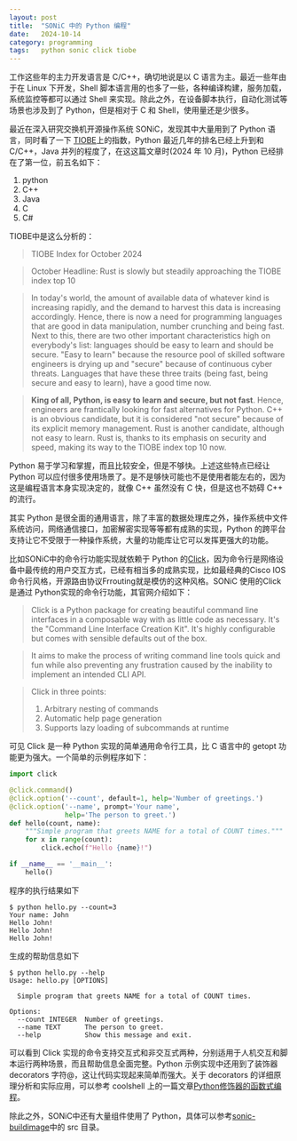 ```yaml
---
layout: post
title:  "SONiC 中的 Python 编程"
date:   2024-10-14
category: programming
tags:   python sonic click tiobe
---
```


工作这些年的主力开发语言是 C/C++，确切地说是以 C 语言为主。最近一些年由于在 Linux 下开发，Shell 脚本语言用的也多了一些，各种编译构建，服务加载，系统监控等都可以通过 Shell 来实现。除此之外，在设备脚本执行，自动化测试等场景也涉及到了 Python，但是相对于 C 和 Shell，使用量还是少很多。

最近在深入研究交换机开源操作系统 SONiC，发现其中大量用到了 Python 语言，同时看了一下 [TIOBE](https://www.tiobe.com/tiobe-index/)上的指数，Python 最近几年的排名已经上升到和 C/C++，Java 并列的程度了，在这这篇文章时(2024 年 10 月)，Python 已经排在了第一位，前五名如下：

1. python
2. C++
3. Java
4. C
5. C#

TIOBE中是这么分析的：

> TIOBE Index for October 2024

> October Headline: Rust is slowly but steadily approaching the TIOBE index top 10

> In today's world, the amount of available data of whatever kind is increasing rapidly, and the demand to harvest this data is increasing accordingly. Hence, there is now a need for programming languages that are good in data manipulation, number crunching and being fast. Next to this, there are two other important characteristics high on everybody's list: languages should be easy to learn and should be secure. "Easy to learn" because the resource pool of skilled software engineers is drying up and "secure" because of continuous cyber threats. Languages that have these three traits (being fast, being secure and easy to learn), have a good time now.

> **King of all, Python, is easy to learn and secure, but not fast**. Hence, engineers are frantically looking for fast alternatives for Python. C++ is an obvious candidate, but it is considered "not secure" because of its explicit memory management. Rust is another candidate, although not easy to learn. Rust is, thanks to its emphasis on security and speed, making its way to the TIOBE index top 10 now.

Python 易于学习和掌握，而且比较安全，但是不够快。上述这些特点已经让 Python 可以应付很多使用场景了。是不是够快可能也不是使用者能左右的，因为这是编程语言本身实现决定的，就像 C++ 虽然没有 C 快，但是这也不妨碍 C++ 的流行。

其实 Python 是很全面的通用语言，除了丰富的数据处理库之外，操作系统中文件系统访问，网络通信接口，加密解密实现等等都有成熟的实现，Python 的跨平台支持让它不受限于一种操作系统，大量的功能库让它可以发挥更强大的功能。

比如SONiC中的命令行功能实现就依赖于 Python 的[Click](https://palletsprojects.com/projects/click/)，因为命令行是网络设备中最传统的用户交互方式，已经有相当多的成熟实现，比如最经典的Cisco IOS命令行风格，开源路由协议Frrouting就是模仿的这种风格。SONiC 使用的Click是通过 Python实现的命令行功能，其官网介绍如下：

> Click is a Python package for creating beautiful command line interfaces in a composable way with as little code as necessary. It's the "Command Line Interface Creation Kit". It's highly configurable but comes with sensible defaults out of the box.

> It aims to make the process of writing command line tools quick and fun while also preventing any frustration caused by the inability to implement an intended CLI API.

> Click in three points:
> 1. Arbitrary nesting of commands
> 2. Automatic help page generation
> 3. Supports lazy loading of subcommands at runtime

可见 Click 是一种 Python 实现的简单通用命令行工具，比 C 语言中的 getopt 功能更为强大。一个简单的示例程序如下：

```python
import click

@click.command()
@click.option('--count', default=1, help='Number of greetings.')
@click.option('--name', prompt='Your name',
              help='The person to greet.')
def hello(count, name):
    """Simple program that greets NAME for a total of COUNT times."""
    for x in range(count):
        click.echo(f"Hello {name}!")

if __name__ == '__main__':
    hello()
```

程序的执行结果如下
```shell
$ python hello.py --count=3
Your name: John
Hello John!
Hello John!
Hello John!
```

生成的帮助信息如下
```shell
$ python hello.py --help
Usage: hello.py [OPTIONS]

  Simple program that greets NAME for a total of COUNT times.

Options:
  --count INTEGER  Number of greetings.
  --name TEXT      The person to greet.
  --help           Show this message and exit.
```

可以看到 Click 实现的命令支持交互式和非交互式两种，分别适用于人机交互和脚本运行两种场景，而且帮助信息全面完整。Python 示例实现中还用到了装饰器 decorators 字符@，这让代码实现起来简单而强大。关于 decorators 的详细原理分析和实际应用，可以参考 coolshell 上的一篇文章[Python修饰器的函数式编程](https://coolshell.org/articles/11265.html/)。

除此之外，SONiC中还有大量组件使用了 Python，具体可以参考[sonic-buildimage](https://github.com/sonic-net/sonic-buildimage/tree/master/src)中的 src 目录。
